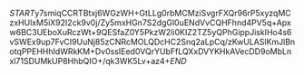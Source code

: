 $START$y7smiqCCRTBtxj6WGzWH+GtLLg0rbMCMziSvgrFXQr96rP5xyzqMCzxHUlxM5iX92I2ck9v0j/Zy5mxHGn7S2dgGl0uENdVvCQHFhnd4PV5q+Apxw6BC3UEboXuRczWt+9QESfaZ0Y5PkzW2li0KIZ2TZ5yQPhGippJiskIHo4s6vSWEx9up7FvCI9UuNj85zCNRcMOLQDcHC2Snq2aLpCq/zKwULASlKmJlBnotqPPEHHhIdWRkKM+Dv0ssIEed0VQrYUbFfLQXxDVYKHkAVecDD9oMbLnxl71SDUMkUP8HhbQIO+/qk3WK5Lv+az4+$END$